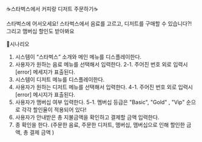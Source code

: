 ☕️스타벅스에서 커피랑 디저트 주문하기☕️

스타벅스에 어서오세요!
스타벅스에서 음료를 고르고, 디저트를 구매할 수 있습니다?!
그리고 맴버십 할인도 받아봐요


🐼시나리오

1. 시스템이 “스타벅스” 소개와 메인 메뉴를 디스플레이한다.
2. 사용자가 원하는 음료 메뉴를 선택해서 입력한다.
	2-1. 주어진 번호 외로 입력시 [error] 메세지가 표출된다.
3. 시스템이 디저트 메뉴를 디스플레이한다.
4. 사용자가 원하는 디저트 메뉴를 선택해서 입력한다.
	4-1. 주어진 번호 외로 입력시 [error] 메시지가 표출된다.
5. 사용자가 맴버십 여부 입력한다.
	5-1. 멤버십 등급은 "Basic", "Gold" , "Vip" 순으로 각각 할인율이 적용되어 있다!
6. 사용자가 안내받은 총 지불금액을 확인하고 결제할 금액 입력한다.
7. 종 확인을 한다. (주문한 음료, 주문한 디저트, 맴버십, 맴버십으로 인해 할인한 금액, 총 결제 금액 )


